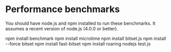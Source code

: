 Performance benchmarks
===

You should have node.js and npm installed to run
these benchmarks. It assumes a recent version of node.js (4.0.0 or better).

npm install benchmark
npm install microtime
npm install bitset.js
npm install --force bitset
npm install fast-bitset
npm install roaring
nodejs test.js
